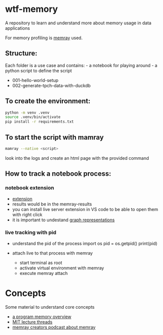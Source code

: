 # wtf-memory
A repository to learn and understand more about memory usage in data applications

For memory profiling is [memray](https://github.com/bloomberg/memray) used. 

## Structure:
Each folder is a use case and contains:
    - a notebook for playing around
    - a python script to define the script


- 001-hello-world-setup
- 002-generate-tpch-data-with-duckdb


## To create the environment:
```bash
python -m venv .venv
source .venv/bin/activate
pip install -r requirements.txt
```

## To start the script with mamray
```bash
mamray --native <script>
```

look into the logs and create an html page with the provided command

## How to track a notebook process:

### notebook extension
- [extension](https://bloomberg.github.io/memray/jupyter_magic.html)
- results would be in the memray-results 
- you can install live server extension in VS code to be able to open them with right click
- it is important to undestand [graph representations](https://bloomberg.github.io/memray/flamegraph.html)

### live tracking with pid
- understand the pid of the process
import os
pid = os.getpid()
print(pid)

- attach live to that process with memray
    - start terminal as root 
    - activate virtual environment with memray
    - execute memray attach <pid>


# Concepts 
Some material to understand core concepts

- [a program memory overview](https://www.youtube.com/watch?v=5OJRqkYbK-4)
- [MIT lecture threads](https://youtu.be/gA4YXUJX7t8?t=281)
- [memray creators podcast about memray](https://www.youtube.com/watch?v=wn_2e33KaYQ)



